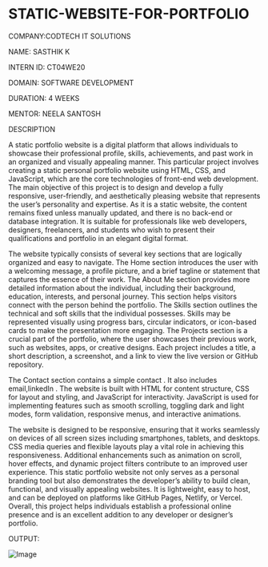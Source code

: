# STATIC-WEBSITE-FOR-PORTFOLIO

COMPANY:CODTECH IT SOLUTIONS

NAME: SASTHIK K

INTERN ID: CT04WE20

DOMAIN: SOFTWARE DEVELOPMENT

DURATION: 4 WEEKS

MENTOR: NEELA SANTOSH

DESCRIPTION

A static portfolio website is a digital platform that allows individuals to showcase their professional profile, skills, achievements, and past work in an organized and visually appealing manner. This particular project involves creating a static personal portfolio website using HTML, CSS, and JavaScript, which are the core technologies of front-end web development. The main objective of this project is to design and develop a fully responsive, user-friendly, and aesthetically pleasing website that represents the user’s personality and expertise. As it is a static website, the content remains fixed unless manually updated, and there is no back-end or database integration. It is suitable for professionals like web developers, designers, freelancers, and students who wish to present their qualifications and portfolio in an elegant digital format.

The website typically consists of several key sections that are logically organized and easy to navigate. The Home section introduces the user with a welcoming message, a profile picture, and a brief tagline or statement that captures the essence of their work. The About Me section provides more detailed information about the individual, including their background, education, interests, and personal journey. This section helps visitors connect with the person behind the portfolio. The Skills section outlines the technical and soft skills that the individual possesses. Skills may be represented visually using progress bars, circular indicators, or icon-based cards to make the presentation more engaging. The Projects section is a crucial part of the portfolio, where the user showcases their previous work, such as websites, apps, or creative designs. Each project includes a title, a short description, a screenshot, and a link to view the live version or GitHub repository.

The Contact section contains a simple contact . It also includes email,linkedIn . The website is built with HTML for content structure, CSS for layout and styling, and JavaScript for interactivity. JavaScript is used for implementing features such as smooth scrolling, toggling dark and light modes, form validation, responsive menus, and interactive animations.

The website is designed to be responsive, ensuring that it works seamlessly on devices of all screen sizes including smartphones, tablets, and desktops. CSS media queries and flexible layouts play a vital role in achieving this responsiveness. Additional enhancements such as animation on scroll, hover effects, and dynamic project filters contribute to an improved user experience. This static portfolio website not only serves as a personal branding tool but also demonstrates the developer’s ability to build clean, functional, and visually appealing websites. It is lightweight, easy to host, and can be deployed on platforms like GitHub Pages, Netlify, or Vercel. Overall, this project helps individuals establish a professional online presence and is an excellent addition to any developer or designer’s portfolio.

OUTPUT:

![Image](https://github.com/user-attachments/assets/5e43ed2d-b112-4ffb-856d-470492832c40)
